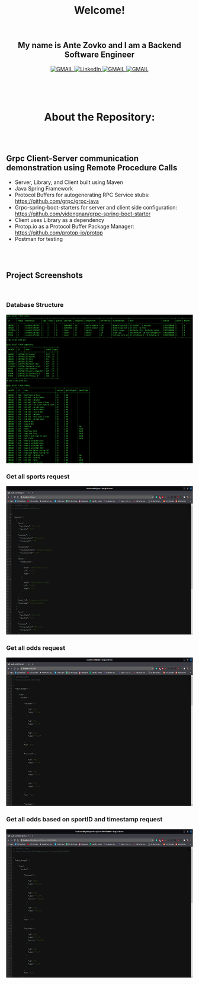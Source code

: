 
<h1 align="center"> Welcome!</h1>
<br>

<h2 align="center">My name is Ante Zovko and I am a Backend Software Engineer</h2> 

<p align= "center">
  <a href="https://mail.google.com/mail/u/0/?view=cm&fs=1&to=antezovko.az@gmail.com&tf=1">
      <img alt="GMAIL" src="https://img.shields.io/badge/Email-Contact-darkred?style=for-the-badge&logo=gmail&labelColor=grey&logoColor=white" />
    </a>
 <a href="https://www.linkedin.com/in/antezovko/">
      <img alt="LinkedIn" src="https://img.shields.io/badge/LinkedIn-Connect-Blue?style=for-the-badge&logo=LinkedIn" />
    </a>
   <a href="https://www.instagram.com/zovkoante23/">
      <img alt="GMAIL" src="https://img.shields.io/badge/Instagram-Follow-E1306C?style=for-the-badge&logo=Instagram&logoColor=white" />
    </a>
   <a href="https://www.facebook.com/ZovkoAntee/">
      <img alt="GMAIL" src="https://img.shields.io/badge/Facebook-Add%20Friend-darkblue?style=for-the-badge&logo=Facebook&logoColor=white" />
    </a>

  </p>

<br>
<br>
<br>


<h1 align="center">About the Repository:</h1>

<br>
<br>

## Grpc Client-Server communication demonstration using Remote Procedure Calls
- Server, Library, and Client built using Maven
- Java Spring Framework
- Protocol Buffers for autogenerating RPC Service stubs: https://github.com/grpc/grpc-java
- Grpc-spring-boot-starters for server and client side configuration: https://github.com/yidongnan/grpc-spring-boot-starter
- Client uses Library as a dependency
- Protop.io as a Protocol Buffer Package Manager: https://github.com/protop-io/protop
- Postman for testing

<br>
<br>


## Project Screenshots

<br>

### Database Structure

<img height="400" src="https://github.com/AnteZovko23/RestAPI-Node.js-PHP-MySQL/blob/master/screenshots/Database.png">

<br>

### Get all sports request

<img height="400" src="https://github.com/AnteZovko23/RestAPI-Node.js-PHP-MySQL/blob/master/screenshots/GetAllSports.png">

<br>

### Get all odds request

<img height="400" src="https://github.com/AnteZovko23/RestAPI-Node.js-PHP-MySQL/blob/master/screenshots/RequestAllOdds.png">

<br>

### Get all odds based on sportID and timestamp request

<img height="400" src="https://github.com/AnteZovko23/RestAPI-Node.js-PHP-MySQL/blob/master/screenshots/Request.png">

<br>

